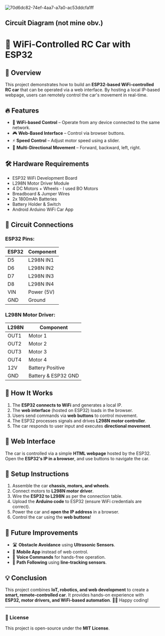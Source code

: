 ![70d6dc82-74ef-4aa7-a7a0-ac53ddcfa1ff](https://github.com/user-attachments/assets/719d8641-d014-4cb5-a8c4-e8b60a50cbca)
## Circuit Diagram (not mine obv.)

# 🚗 WiFi-Controlled RC Car with ESP32

## 📌 Overview
This project demonstrates how to build an **ESP32-based WiFi-controlled RC car** that can be operated via a web interface. By hosting a local IP-based webpage, users can remotely control the car's movement in real-time.

## 🔥 Features
- 📶 **WiFi-based Control** – Operate from any device connected to the same network.
- 🎮 **Web-Based Interface** – Control via browser buttons.
- ⚡ **Speed Control** – Adjust motor speed using a slider.
- 🔄 **Multi-Directional Movement** – Forward, backward, left, right.

## 🛠 Hardware Requirements
- ESP32 WiFi Development Board
- L298N Motor Driver Module
- 4 DC Motors + Wheels - I used BO Motors
- Breadboard & Jumper Wires
- 2x 1800mAh Batteries
- Battery Holder & Switch
- Android Arduino WiFi Car App

## 🔗 Circuit Connections
### **ESP32 Pins:**
| ESP32 | Component |
|-------|-----------|
| D5    | L298N IN1 |
| D6    | L298N IN2 |
| D7    | L298N IN3 |
| D8    | L298N IN4 |
| VIN   | Power (5V) |
| GND   | Ground |

### **L298N Motor Driver:**
| L298N | Component |
|-------|-----------|
| OUT1  | Motor 1 |
| OUT2  | Motor 2 |
| OUT3  | Motor 3 |
| OUT4  | Motor 4 |
| 12V   | Battery Positive |
| GND   | Battery & ESP32 GND |

## 🚀 How It Works
1. The **ESP32 connects to WiFi** and generates a local IP.
2. The **web interface** (hosted on ESP32) loads in the browser.
3. Users send commands via **web buttons** to control movement.
4. The ESP32 processes signals and drives **L298N motor controller**.
5. The car responds to user input and executes **directional movement**.

## 📡 Web Interface
The car is controlled via a simple **HTML webpage** hosted by the ESP32. Open the **ESP32's IP in a browser**, and use buttons to navigate the car.

## 🔧 Setup Instructions
1. Assemble the car **chassis, motors, and wheels**.
2. Connect motors to **L298N motor driver**.
3. Wire the **ESP32 to L298N** as per the connection table.
4. Upload the **Arduino code** to ESP32 (ensure WiFi credentials are correct).
5. Power the car and **open the IP address** in a browser.
6. Control the car using the **web buttons**!

## 🔮 Future Improvements
- 🛣 **Obstacle Avoidance** using **Ultrasonic Sensors**.
- 📱 **Mobile App** instead of web control.
- 🎤 **Voice Commands** for hands-free operation.
- 🔄 **Path Following** using **line-tracking sensors**.

## 💡 Conclusion
This project combines **IoT, robotics, and web development** to create a **smart, remote-controlled car**. It provides hands-on experience with **ESP32, motor drivers, and WiFi-based automation**. 🚗💨 Happy coding!

---
### 📜 License
This project is open-source under the **MIT License**.



